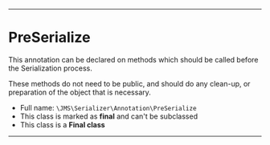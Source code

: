 ***

# PreSerialize

This annotation can be declared on methods which should be called before the Serialization process.

These methods do not need to be public, and should do any clean-up, or preparation of the object that is necessary.

* Full name: `\JMS\Serializer\Annotation\PreSerialize`
* This class is marked as **final** and can't be subclassed
* This class is a **Final class**

***

